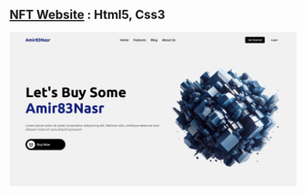 ## [NFT Website](https://amir83nasr.github.io/NFT-Website) : Html5, Css3 

![Preview](assets/Preview-01.jpg)